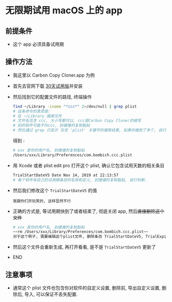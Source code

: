 # 无限期试用 macOS 上的 app

## 前提条件

- 这个 app 必须具备试用期

## 操作方法

- 我这里以 Carbon Copy Cloner.app 为例
- 首先去官网下载 [30天试用版](https://bombich.com)并安装
- 然后找到它的配置文件的路径, 终端操作
    ```bash
    find ~/Library -iname "*ccc*" 2>/dev/null | grep plist
    # 这条命令的意思是:
    # 在 ~/Library 搜索文件
    # 文件名包含 ccc, 大小写都可以, ccc是Carbon Copy Cloner的缩写
    # 别的软件可能不叫ccc, 别傻傻的复制黏贴
    # 然后通过 grep 只显示 包含 'plist' 关键字的搜索结果, 如果你搜到了多个, 自行判断哪个才是正确目标.
    ```
    得到 : 

    ```bash
    # xxx 是你的用户名, 别傻傻的复制黏贴
    /Users/xxx/Library/Preferences/com.bombich.ccc.plist
    ```
- 用 Xcode 或者 plist edit pro 打开这个 plist, 确认它包含试用天数的相关条目

    ```bash
    TrialStartDateV5 Date Nov 14, 2019 at 22:13:57
    # 每个软件有自己的试用期条目的名称和定义, 别傻傻的复制黏贴, 自行判断.
    ```
- 然后我们修改这个 `TrialStartDateV5` 的值

    ````
    我跟你们开玩笑的, 这样显然不行
    ````
- 正确的方式是, 等试用期快到了或者结束了, 彻底关闭 app, 然后~~直接删除这个文件~~

    ```bash
    # xxx 是你的用户名, 别傻傻的复制黏贴
    ~~rm /Users/xxx/Library/Preferences/com.bombich.ccc.plist~~
	对于这个例子, 需要编辑这个plist文件, 删除条目 TrialStartDateV5, TrialExpirationV5

    ```
- 然后这个文件会重新生成, 再打开看看, 是不是 `TrialStartDateV5` 更新了

- END

## 注意事项

- 通常这个 plist 文件也包含你对软件的自定义设置, 删除前, 导出自定义设置, 删除后, 导入, 可以保证不丢失配置. 
